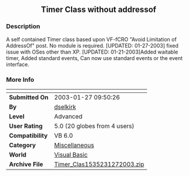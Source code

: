 ﻿<div align="center">

## Timer Class without addressof


</div>

### Description

A self contained Timer class based upon VF-fCRO "Avoid Limitation of AddressOf" post. No module is required. [UPDATED: 01-27-2003] fixed issue with OSes other than XP. [UPDATED: 01-21-2003]Added waitable timer, Added standard events, Can now use standard events or the event interface.
 
### More Info
 


<span>             |<span>
---                |---
**Submitted On**   |2003-01-27 09:50:26
**By**             |[dselkirk](https://github.com/Planet-Source-Code/PSCIndex/blob/master/ByAuthor/dselkirk.md)
**Level**          |Advanced
**User Rating**    |5.0 (20 globes from 4 users)
**Compatibility**  |VB 6\.0
**Category**       |[Miscellaneous](https://github.com/Planet-Source-Code/PSCIndex/blob/master/ByCategory/miscellaneous__1-1.md)
**World**          |[Visual Basic](https://github.com/Planet-Source-Code/PSCIndex/blob/master/ByWorld/visual-basic.md)
**Archive File**   |[Timer\_Clas1535231272003\.zip](https://github.com/Planet-Source-Code/dselkirk-timer-class-without-addressof__1-42418/archive/master.zip)









